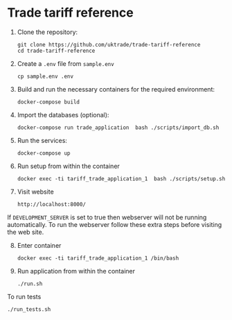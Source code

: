 # Trade tariff reference

1.  Clone the repository:

    ```shell
    git clone https://github.com/uktrade/trade-tariff-reference
    cd trade-tariff-reference
    ```

2.  Create a `.env` file from `sample.env`

    ```shell
    cp sample.env .env

3.  Build and run the necessary containers for the required environment:

    ```shell
    docker-compose build
    ```
4.  Import the databases (optional):

    ```shell
    docker-compose run trade_application  bash ./scripts/import_db.sh
    ```
5.  Run the services:

    ```shell
    docker-compose up
    ```
    
6.  Run setup from within the container

    ```shell
    docker exec -ti tariff_trade_application_1  bash ./scripts/setup.sh
    ```

7.  Visit website

    ```shell
    http://localhost:8000/
    ```

If `DEVELOPMENT_SERVER` is set to true then webserver will not be running automatically.
To run the webserver follow these extra steps before visiting the web site.

8.  Enter container

    ```shell
    docker exec -ti tariff_trade_application_1 /bin/bash
    ```

9.  Run application from within the container

    ```shell
    ./run.sh
    ```

To run tests

```shell
./run_tests.sh
```
